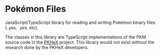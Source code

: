 # Pokémon Files

JavaScript/TypeScript library for reading and writing Pokémon binary files (`.pkm`, `.pk9`, etc).

The classes in this library are TypeScript implementations of the PKM source code in the [PKHeX](https://github.com/kwsch/PKHeX) project. This library would not exist without the research done by the PKHeX developers.
